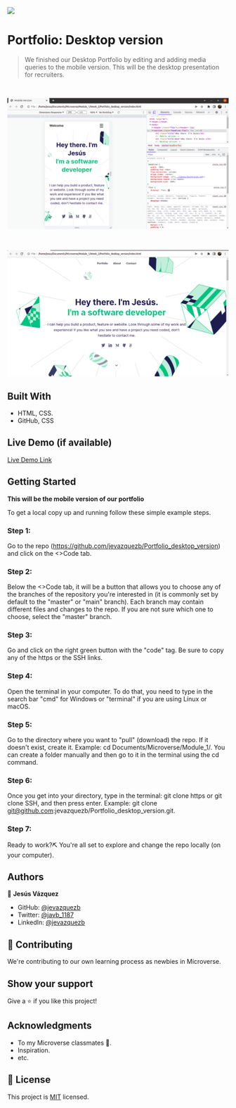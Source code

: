 ![](https://img.shields.io/badge/Microverse-blueviolet)

# Portfolio: Desktop version

> We finished our Desktop Portfolio by editing and adding media queries to the mobile version. This will be the desktop presentation for recruiters.

<br>

![screenshot](./images/mobile_version.png)

<br>

![screenshot](./images/desktop_version.png)

## Built With

- HTML, CSS.
- GitHub, CSS

## Live Demo (if available)

[Live Demo Link](https://jevazquezb.github.io/Portfolio/)

## Getting Started

**This will be the mobile version of our portfolio**

To get a local copy up and running follow these simple example steps.

### Step 1:

Go to the repo (https://github.com/jevazquezb/Portfolio_desktop_version) and click on the <>Code tab.

### Step 2:

Below the <>Code tab, it will be a button that allows you to choose any of the branches of the repository you're interested in (it is commonly set by default to the "master" or "main" branch). Each branch may contain different files and changes to the repo. If you are not sure which one to choose, select the "master" branch.

### Step 3:

Go and click on the right green button with the "code" tag. Be sure to copy any of the https or the SSH links.

### Step 4:

Open the terminal in your computer. To do that, you need to type in the search bar "cmd" for Windows or "terminal" if you are using Línux or macOS.

### Step 5:

Go to the directory where you want to "pull" (download) the repo. If it doesn't exist, create it. Example: cd Documents/Microverse/Module_1/. You can create a folder manually and then go to it in the terminal using the cd command.

### Step 6:

Once you get into your directory, type in the terminal: git clone https or git clone SSH, and then press enter. Example: git clone git@github.com:jevazquezb/Portfolio_desktop_version.git.

### Step 7:

Ready to work?⛏️ You're all set to explore and change the repo locally (on your computer).

## Authors

👤 **Jesús Vázquez**

- GitHub: [@jevazquezb](https://github.com/jevazquezb)
- Twitter: [@javb_1187](https://twitter.com/javb_1187)
- LinkedIn: [@jevazquezb](https://www.linkedin.com/in/jevazquezb)

## 🤝 Contributing

We're contributing to our own learning process as newbies in Microverse.

## Show your support

Give a ⭐️ if you like this project!

## Acknowledgments

- To my Microverse classmates 🤜.
- Inspiration.
- etc.

## 📝 License

This project is [MIT](./MIT.md) licensed.
